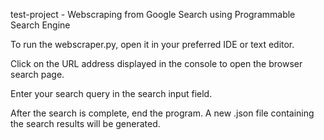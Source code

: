 test-project - Webscraping from Google Search using Programmable Search Engine


To run the webscraper.py, open it in your preferred IDE or text editor.

Click on the URL address displayed in the console to open the browser search page.

Enter your search query in the search input field.

After the search is complete, end the program. A new .json file containing the search results will be generated.
